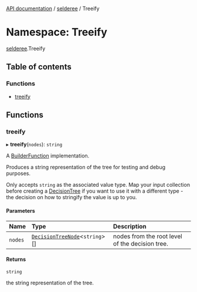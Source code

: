 [API documentation](../index.md) / [selderee](selderee.md) / Treeify

# Namespace: Treeify

[selderee](selderee.md).Treeify

## Table of contents

### Functions

- [treeify](selderee.Treeify.md#treeify)

## Functions

### treeify

▸ **treeify**(`nodes`): `string`

A [BuilderFunction](selderee.Types.md#builderfunction) implementation.

Produces a string representation of the tree
for testing and debug purposes.

Only accepts `string` as the associated value type.
Map your input collection before creating a [DecisionTree](../classes/selderee.DecisionTree.md)
if you want to use it with a different type -
the decision on how to stringify the value is up to you.

#### Parameters

| Name | Type | Description |
| :------ | :------ | :------ |
| `nodes` | [`DecisionTreeNode`](selderee.Ast.md#decisiontreenode)<`string`\>[] | nodes from the root level of the decision tree. |

#### Returns

`string`

the string representation of the tree.
